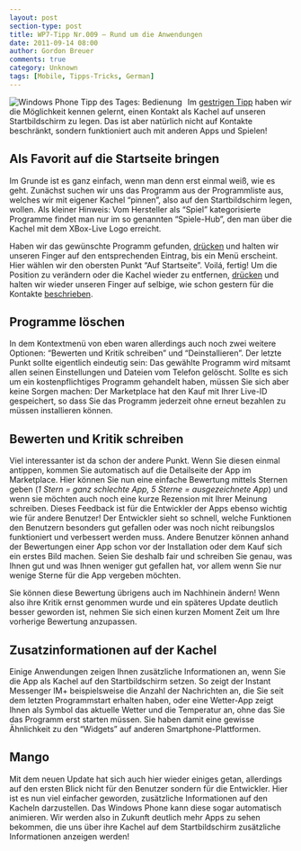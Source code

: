 ```yaml
---
layout: post
section-type: post
title: WP7-Tipp Nr.009 – Rund um die Anwendungen
date: 2011-09-14 08:00
author: Gordon Breuer
comments: true
category: Unknown
tags: [Mobile, Tipps-Tricks, German]
---
```

<p><img style="margin: 0px 10px 0px 0px; display: inline; float: left" title="" alt="Windows Phone Tipp des Tages: Bedienung" align="left" src="http://anheledirwp.blob.core.windows.net/wordpress/2011/09/bedienung2.png" /></p>  <p>Im <a href="/post/2011/09/13/WP7-Tipp-008-%E2%80%93-Kontakte-im-Schnellzugriff.aspx">gestrigen Tipp</a> haben wir die Möglichkeit kennen gelernt, einen Kontakt als Kachel auf unseren Startbildschirm zu legen. Das ist aber natürlich nicht auf Kontakte beschränkt, sondern funktioniert auch mit anderen Apps und Spielen!</p>  <h2>Als Favorit auf die Startseite bringen</h2>  <p>Im Grunde ist es ganz einfach, wenn man denn erst einmal weiß, wie es geht. Zunächst suchen wir uns das Programm aus der Programmliste aus, welches wir mit eigener Kachel “pinnen”, also auf den Startbildschirm legen, wollen. Als kleiner Hinweis: Vom Hersteller als “Spiel” kategorisierte Programme findet man nur im so genannten “Spiele-Hub”, den man über die Kachel mit dem XBox-Live Logo erreicht.</p>  <p>Haben wir das gewünschte Programm gefunden, <a href="/post/2011/09/12/WP7-Tipp-007-%E2%80%93-Standard-Gesten.aspx">drücken</a> und halten wir unseren Finger auf den entsprechenden Eintrag, bis ein Menü erscheint. Hier wählen wir den obersten Punkt “Auf Startseite”. Voilá, fertig! Um die Position zu verändern oder die Kachel wieder zu entfernen, <a href="/post/2011/09/12/WP7-Tipp-007-%E2%80%93-Standard-Gesten.aspx">drücken</a> und halten wir wieder unseren Finger auf selbige, wie schon gestern für die Kontakte <a href="/post/2011/09/13/WP7-Tipp-008-%E2%80%93-Kontakte-im-Schnellzugriff.aspx">beschrieben</a>. </p>  <h2>Programme löschen</h2>  <p>In dem Kontextmenü von eben waren allerdings auch noch zwei weitere Optionen: “Bewerten und Kritik schreiben” und “Deinstallieren”. Der letzte Punkt sollte eigentlich eindeutig sein: Das gewählte Programm wird mitsamt allen seinen Einstellungen und Dateien vom Telefon gelöscht. Sollte es sich um ein kostenpflichtiges Programm gehandelt haben, müssen Sie sich aber keine Sorgen machen: Der Marketplace hat den Kauf mit Ihrer Live-ID gespeichert, so dass Sie das Programm jederzeit ohne erneut bezahlen zu müssen installieren können.</p>  <h2>Bewerten und Kritik schreiben</h2>  <p>Viel interessanter ist da schon der andere Punkt. Wenn Sie diesen einmal antippen, kommen Sie automatisch auf die Detailseite der App im Marketplace. Hier können Sie nun eine einfache Bewertung mittels Sternen geben (<em>1 Stern = ganz schlechte App, 5 Sterne = ausgezeichnete App</em>) und wenn sie möchten auch noch eine kurze Rezension mit Ihrer Meinung schreiben. Dieses Feedback ist für die Entwickler der Apps ebenso wichtig wie für andere Benutzer! Der Entwickler sieht so schnell, welche Funktionen den Benutzern besonders gut gefallen oder was noch nicht reibungslos funktioniert und verbessert werden muss. Andere Benutzer können anhand der Bewertungen einer App schon vor der Installation oder dem Kauf sich ein erstes Bild machen. Seien Sie deshalb fair und schreiben Sie genau, was Ihnen gut und was Ihnen weniger gut gefallen hat, vor allem wenn Sie nur wenige Sterne für die App vergeben möchten.</p>  <p>Sie können diese Bewertung übrigens auch im Nachhinein ändern! Wenn also ihre Kritik ernst genommen wurde und ein späteres Update deutlich besser geworden ist, nehmen Sie sich einen kurzen Moment Zeit um Ihre vorherige Bewertung anzupassen.</p>  <h2>Zusatzinformationen auf der Kachel</h2>  <p>Einige Anwendungen zeigen Ihnen zusätzliche Informationen an, wenn Sie die App als Kachel auf den Startbildschirm setzen. So zeigt der Instant Messenger IM+ beispielsweise die Anzahl der Nachrichten an, die Sie seit dem letzten Programmstart erhalten haben, oder eine Wetter-App zeigt Ihnen als Symbol das aktuelle Wetter und die Temperatur an, ohne das Sie das Programm erst starten müssen. Sie haben damit eine gewisse Ähnlichkeit zu den “Widgets” auf anderen Smartphone-Plattformen.</p>  <h2>Mango</h2>  <p>Mit dem neuen Update hat sich auch hier wieder einiges getan, allerdings auf den ersten Blick nicht für den Benutzer sondern für die Entwickler. Hier ist es nun viel einfacher geworden, zusätzliche Informationen auf den Kacheln darzustellen. Das Windows Phone kann diese sogar automatisch animieren. Wir werden also in Zukunft deutlich mehr Apps zu sehen bekommen, die uns über ihre Kachel auf dem Startbildschirm zusätzliche Informationen anzeigen werden!</p>
